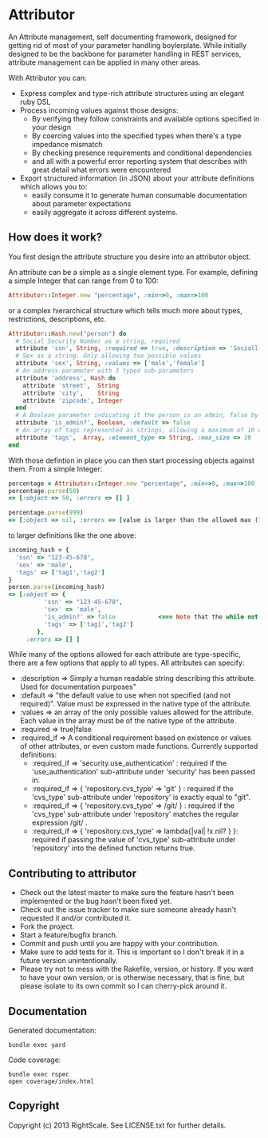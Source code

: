 Attributor
==========================

An Attribute management, self documenting framework, designed for getting rid of most of your parameter handling boylerplate.
While initially designed to be the backbone for parameter handling in REST services, attribute management can be applied in many other areas.

With Attributor you can:
* Express complex and type-rich attribute structures using an elegant ruby DSL
* Process incoming values against those designs: 
    * By verifying they follow constraints and available options specified in your design
    * By coercing values into the specified types when there's a type impedance mismatch
    * By checking presence requirements and conditional dependencies
    * and all with a powerful error reporting system that describes with great detail what errors were encountered
* Export structured information (in JSON) about your attribute definitions which allows you to:
    * easily consume it to generate human consumable documentation about parameter expectations
    * easily aggregate it across different systems.

How does it work?
-------------------

You first design the attribute structure you desire into an attributor object. 

An attribute can be a simple as a single element type. For example, defining a simple Integer that can range from 0 to 100:

```ruby
Attributor::Integer.new "percentage", :min=>0, :max=>100
```

or a complex hierarchical structure which tells much more about types, restrictions, descriptions, etc.

```ruby
Attributor::Hash.new("person") do
  # Social Security Number as a string, required
  attribute 'ssn', String, :required => true, :description => 'Sociall Security Number'
  # Sex as a string. Only allowing two possible values 
  attribute 'sex', String, :values => ['male','female']
  # An address parameter with 3 typed sub-parameters
  attribute 'address', Hash do
    attribute 'street',  String
    attribute 'city',    String
	attribute 'zipcode', Integer
  end
  # A Boolean parameter indicating it the person is an admin, false by default
  attribute 'is_admin?', Boolean, :default => false
  # An array of tags represented as strings, allowing a maximum of 10 within the array
  attribute 'tags',  Array, :element_type => String, :max_size => 10
end
```
With those defintion in place you can then start processing objects against them. From a simple Integer:

```ruby
percentage = Attributor::Integer.new "percentage", :min=>0, :max=>100
percentage.parse(50)
=> [:object => 50, :errors => [] ]

percentage.parse(999)
=> [:object => nil, :errors => [value is larger than the allowed max (100)] ]

```

to larger definitions like the one above:

```ruby
incoming_hash = {
  'ssn' => "123-45-678",
  'sex' => 'male',
  'tags' => ['tag1','tag2']
}
person.parse(incoming_hash)
=> [:object => {
          'ssn' => "123-45-678",
          'sex' => 'male',
          'is_admin?' => false            <=== Note that the while not specified, it filled the attribute with the default
          'tags' => ['tag1','tag2']
        },
     :errors => [] ]
```



While many of the options allowed for each attribute are type-specific, there are a few options that apply to all types. All attributes can specify:
* :description => Simply a human readable string describing this attribute. Used for documentation purposes"
* :default => "the default value to use when not specified (and not required)". Value must be expressed in the native type of the attribute.
* :values => an array of the only possible values allowed for the attribute. Each value in the array must be of the native type of the attribute. 
* :required => true|false
* :required_if => A conditional requirement based on existence or values of other attributes, or even custom made functions. Currently supported definitions:
    * :required_if => 'security.use_authentication'  : required if the 'use_authentication' sub-attribute under 'security' has been passed in.
    * :required_if => { 'repository.cvs_type' => 'git' }  : required if the 'cvs_type' sub-attribute under 'repository' is exactly equal to "git".
    * :required_if => { 'repository.cvs_type' => /git/ }  : required if the 'cvs_type' sub-attribute under 'repository' matches the regular expression /git/ .
    * :required_if => { 'repository.cvs_type' => lambda{|val| !x.nil? } }: required if passing the value of 'cvs_type' sub-attribute under 'repository' into the defined function returns true. 


Contributing to attributor
-------------------------
 
* Check out the latest master to make sure the feature hasn't been implemented or the bug hasn't been fixed yet.
* Check out the issue tracker to make sure someone already hasn't requested it and/or contributed it.
* Fork the project.
* Start a feature/bugfix branch.
* Commit and push until you are happy with your contribution.
* Make sure to add tests for it. This is important so I don't break it in a future version unintentionally.
* Please try not to mess with the Rakefile, version, or history. If you want to have your own version, or is otherwise necessary, that is fine, but please isolate to its own commit so I can cherry-pick around it.


Documentation
-------------

Generated documentation:

    bundle exec yard

Code coverage:

    bundle exec rspec
    open coverage/index.html

Copyright
---------

Copyright (c) 2013 RightScale. See LICENSE.txt for
further details.

